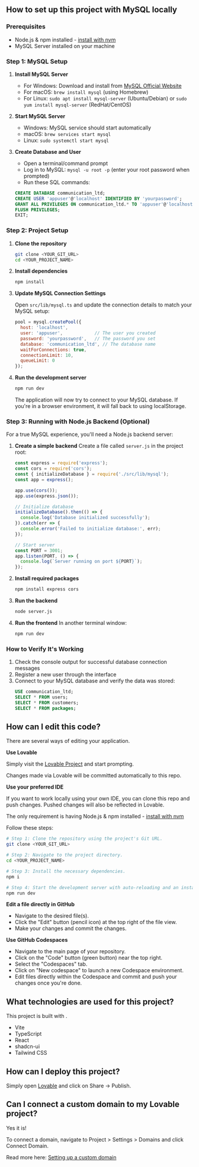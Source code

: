 ## How to set up this project with MySQL locally

### Prerequisites

- Node.js & npm installed - [install with nvm](https://github.com/nvm-sh/nvm#installing-and-updating)
- MySQL Server installed on your machine

### Step 1: MySQL Setup

1. **Install MySQL Server**
   - For Windows: Download and install from [MySQL Official Website](https://dev.mysql.com/downloads/installer/)
   - For macOS: `brew install mysql` (using Homebrew)
   - For Linux: `sudo apt install mysql-server` (Ubuntu/Debian) or `sudo yum install mysql-server` (RedHat/CentOS)

2. **Start MySQL Server**
   - Windows: MySQL service should start automatically
   - macOS: `brew services start mysql`
   - Linux: `sudo systemctl start mysql`

3. **Create Database and User**
   - Open a terminal/command prompt
   - Log in to MySQL: `mysql -u root -p` (enter your root password when prompted)
   - Run these SQL commands:

   ```sql
   CREATE DATABASE communication_ltd;
   CREATE USER 'appuser'@'localhost' IDENTIFIED BY 'yourpassword';
   GRANT ALL PRIVILEGES ON communication_ltd.* TO 'appuser'@'localhost';
   FLUSH PRIVILEGES;
   EXIT;
   ```

### Step 2: Project Setup

1. **Clone the repository**
   ```sh
   git clone <YOUR_GIT_URL>
   cd <YOUR_PROJECT_NAME>
   ```

2. **Install dependencies**
   ```sh
   npm install
   ```

3. **Update MySQL Connection Settings**
   
   Open `src/lib/mysql.ts` and update the connection details to match your MySQL setup:
   
   ```javascript
   pool = mysql.createPool({
     host: 'localhost',
     user: 'appuser',            // The user you created
     password: 'yourpassword',   // The password you set
     database: 'communication_ltd', // The database name
     waitForConnections: true,
     connectionLimit: 10,
     queueLimit: 0
   });
   ```

4. **Run the development server**
   ```sh
   npm run dev
   ```

   The application will now try to connect to your MySQL database. If you're in a browser environment, it will fall back to using localStorage.

### Step 3: Running with Node.js Backend (Optional)

For a true MySQL experience, you'll need a Node.js backend server:

1. **Create a simple backend**
   Create a file called `server.js` in the project root:

   ```javascript
   const express = require('express');
   const cors = require('cors');
   const { initializeDatabase } = require('./src/lib/mysql');
   const app = express();

   app.use(cors());
   app.use(express.json());

   // Initialize database
   initializeDatabase().then(() => {
     console.log('Database initialized successfully');
   }).catch(err => {
     console.error('Failed to initialize database:', err);
   });

   // Start server
   const PORT = 3001;
   app.listen(PORT, () => {
     console.log(`Server running on port ${PORT}`);
   });
   ```

2. **Install required packages**
   ```sh
   npm install express cors
   ```

3. **Run the backend**
   ```sh
   node server.js
   ```

4. **Run the frontend**
   In another terminal window:
   ```sh
   npm run dev
   ```

### How to Verify It's Working

1. Check the console output for successful database connection messages
2. Register a new user through the interface
3. Connect to your MySQL database and verify the data was stored:
   ```sql
   USE communication_ltd;
   SELECT * FROM users;
   SELECT * FROM customers;
   SELECT * FROM packages;
   ```

## How can I edit this code?

There are several ways of editing your application.

**Use Lovable**

Simply visit the [Lovable Project](https://lovable.dev/projects/213c7402-3255-4718-accd-3042b1990914) and start prompting.

Changes made via Lovable will be committed automatically to this repo.

**Use your preferred IDE**

If you want to work locally using your own IDE, you can clone this repo and push changes. Pushed changes will also be reflected in Lovable.

The only requirement is having Node.js & npm installed - [install with nvm](https://github.com/nvm-sh/nvm#installing-and-updating)

Follow these steps:

```sh
# Step 1: Clone the repository using the project's Git URL.
git clone <YOUR_GIT_URL>

# Step 2: Navigate to the project directory.
cd <YOUR_PROJECT_NAME>

# Step 3: Install the necessary dependencies.
npm i

# Step 4: Start the development server with auto-reloading and an instant preview.
npm run dev
```

**Edit a file directly in GitHub**

- Navigate to the desired file(s).
- Click the "Edit" button (pencil icon) at the top right of the file view.
- Make your changes and commit the changes.

**Use GitHub Codespaces**

- Navigate to the main page of your repository.
- Click on the "Code" button (green button) near the top right.
- Select the "Codespaces" tab.
- Click on "New codespace" to launch a new Codespace environment.
- Edit files directly within the Codespace and commit and push your changes once you're done.

## What technologies are used for this project?

This project is built with .

- Vite
- TypeScript
- React
- shadcn-ui
- Tailwind CSS

## How can I deploy this project?

Simply open [Lovable](https://lovable.dev/projects/213c7402-3255-4718-accd-3042b1990914) and click on Share -> Publish.

## Can I connect a custom domain to my Lovable project?

Yes it is!

To connect a domain, navigate to Project > Settings > Domains and click Connect Domain.

Read more here: [Setting up a custom domain](https://docs.lovable.dev/tips-tricks/custom-domain#step-by-step-guide)
